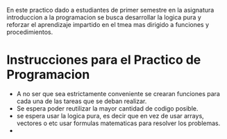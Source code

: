 En este practico dado a estudiantes de primer semestre en la asignatura introduccion a la programacion se busca desarrollar la logica pura y reforzar el aprendizaje impartido en el tmea mas dirigido a funciones y procedimientos.

# Instrucciones para el Practico de Programacion
- A no ser que sea estrictamente conveniente se crearan funciones para cada una de las tareas que se deban realizar.
- Se espera poder reutilizar la mayor cantidad de codigo posible.
- se espera usar la logica pura, es decir que en vez de usar arrays, vectores o etc usar formulas matematicas para resolver los problemas.
- 

